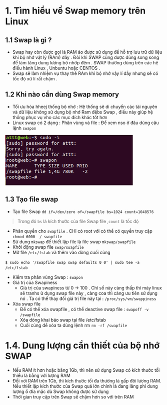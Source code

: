 








# 1. Tìm hiểu về Swap memory trên Linux 

##  1.1 Swap là gì ?

- Swap hay còn được gọi là RAM ảo được sử dụng để hỗ trợ lưu trữ dữ liệu khi bộ nhớ vật lý (RAm) đầy . Đôi khi SWAP cũng được dùng song song để làm tăng dung lượng bộ nhớp đệm . SWAP thường dùng trên các hệ điều hành Linux , Unbuntu hoặc CENTOS .
- Swap sẽ làm nhiệm vụ thay thế RAm khi bộ nhớ vậy lí đầy nhưng sẽ có tốc độ xử lí rất chậm .
## 1.2 Khi nào cần dùng Swap memory 
- Tối ưu hóa hheej thống bộ nhớ : Hệ thống sẽ di chuyển các tài nguyên và dữ liệu không sử dụng bộ nhớ Ram đêbs Swap , điều này giúp hệ thống phục vụ vho các mục đích khác tốt hơn 
- Linux swap có 2 dạng : Phân vùng và file : Để xem nso ở đâu dùng câu lệnh `swapon`

<img src="/Hệ điều hành Linux/image/13.png">

## 1.3 Tạo file swap 
- Tạo file Swap 
    `dd if=/dev/zero of=/swapfile bs=1024 count=1048576`

> Trong đó `bs`  là kích thước của file Swap file ,`count` là tốc độ 
- Phân quyền cho `swapfile` . CHỉ có root với có thể có quyền truy cập `chmod 6000  / swapfile`
- Sử dụng `mkswap` để thiết lập file là file swap `mkswap/swapfile `
- Khởi động swap file  `swap/sưapfile`
- Mở file `/etc/fstab` và thêm vào dòng cuối cùng 

`$ sudo echo '/swapfile swap swap defaults 0 0' | sudo tee -a /etc/fstab`

- Kiểm tra phân vùng  Swap : `swapon `
- Giá trị của Swapiness 
  - Giá trị của swapiness từ 0 -> 100 . Chỉ số này càng thấp thì máy linux sẽ tranhs ử dụng swap file này , càng coa thì càng ưu tiên sử dụng nó . Ta có thể thay đổi giá trị file này tại : `/proc/sys/vm/swappiness`
- Xóa swap file 
  - Để có thể xóa swapfile , có thể deactive swap file : `swapoff -v /swapfile`
  - Xóa dòng khai báo swap tại file /etc/fstab
  - Cuối cùng để xóa ta dùng lệnh rm `rm -rf /swapfile`
# 1.4. Dung lượng cần thiết của bộ nhớ SWAP
- Nếu RAM ít hơn hoặc bằng 1Gb, thì nên sử dụng Swap có kích thước tối thiểu là bằng với lượng RAM
- Đối với RAM trên 1Gb, thì kích thước tối đa thường là gấp đôi lượng RAM. Nếu thiết lập kích thước của Swap quá lớn chính là đang lãng phí dung lượng ổ đĩa mặc dù Swap không được sử dụng
- Thời gian truy cập trên Swap sẽ chậm hơn so với trên RAM


